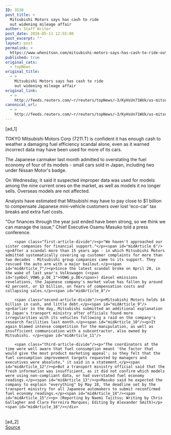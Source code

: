 ```yaml
---
ID: 3538
post_title: >
  Mitsubishi Motors says has cash to ride
  out widening mileage affair
author: Staff Writer
post_date: 2016-05-11 12:55:06
post_excerpt: ""
layout: post
permalink: >
  https://www.whenitson.com/mitsubishi-motors-says-has-cash-to-ride-out-widening-mileage-affair/
published: true
original_cats:
  - topNews
original_title:
  - >
    Mitsubishi Motors says has cash to ride
    out widening mileage affair
original_link:
  - >
    http://feeds.reuters.com/~r/reuters/topNews/~3/KyHsUn71WUk/us-mitsubishimotors-scandal-briefing-idUSKCN0Y20G0
canonical_url:
  - >
    http://feeds.reuters.com/~r/reuters/topNews/~3/KyHsUn71WUk/us-mitsubishimotors-scandal-briefing-idUSKCN0Y20G0
---
```

 [ad_1]
<br><div id="articleText">
<span id="midArticle_start"/>

<span id="midArticle_0"/><span class="focusParagraph" readability="4"><p><span class="articleLocation">TOKYO</span> Mitsubishi Motors Corp (<span id="symbol_7211.T_0">7211.T</span>) is confident it has enough cash to weather a damaging fuel efficiency scandal alone, even as it warned incorrect data may have been used for more of its cars.</p></span><span id="midArticle_1"/><p>The Japanese carmaker last month admitted to overstating the fuel economy of four of its models - small cars sold in Japan, including two under Nissan Motor's badge.</p><span id="midArticle_2"/><p>On Wednesday, it said it suspected improper data was used for models among the nine current ones on the market, as well as models it no longer sells. Overseas models are not affected. </p><span id="midArticle_3"/><p>Analysts have estimated that Mitsubishi may have to pay close to $1 billion to compensate Japanese mini-vehicle customers over lost 'eco-car' tax breaks and extra fuel costs.</p><span id="midArticle_4"/><p>"Our finances through the year just ended have been strong, so we think we can manage the issue," Chief Executive Osamu Masuko told a press conference.</p><span id="midArticle_5"/>
        
        <span class="first-article-divide"/><p>"We haven't approached our sister companies for financial support."</p><span id="midArticle_6"/><p>After a scandal more than 15 years ago - in which Mitsubishi Motors admitted systematically covering up customer complaints for more than two decades - Mitsubishi group companies came to its support. They rescued the auto arm with a major bailout.</p><span id="midArticle_7"/><p>Since the latest scandal broke on April 20, in the wake of last year's Volkswagen (<span id="symbol_VOWG_p.DE_1">VOWG_p.DE</span>) diesel emissions revelations, the Japanese company's market value has fallen by around 42 percent, or $3 billion, on fears of compensation costs and collapsing sales.</p><span id="midArticle_8"/>
        
        <span class="second-article-divide"/><p>Mitsubishi Motors holds $4 billion in cash, and little debt.</p><span id="midArticle_9"/><p>Earlier in the day, Mitsubishi submitted an additional explanation to Japan's transport ministry after officials found more irregularities with its vehicles following a raid on the company's research facilities last month.</p><span id="midArticle_10"/><p>It again blamed intense competition for the manipulation, as well as insufficient communication with a subcontractor, also owned by Mitsubishi. </p><span id="midArticle_11"/>
        
        <span class="third-article-divide"/><p>"The coordinators at the time were well aware that fuel consumption meant 'the factor that would give the most product marketing appeal'; so they felt that the fuel consumption improvement targets requested by managers and executives were absolute," it said in a statement.</p><span id="midArticle_12"/><p>But a transport ministry official said that the fresh information was insufficient, as it did not confirm which models were using non-compliant data, or had overstated fuel economy readings.</p><span id="midArticle_13"/><p>Masuko said he expected the company to explain "everything" by May 18, the deadline set by the transport ministry for all Japanese automakers to submit reconfirmed fuel economy readings.</p><span id="midArticle_14"/><span id="midArticle_15"/><p> (Reporting by Naomi Tajitsu; Writing by Chris Gallagher and Clara Ferreira Marques; Editing by Alexander Smith)</p><span id="midArticle_16"/></div>
<br>[ad_2]
<br><a href="http://feeds.reuters.com/~r/reuters/topNews/~3/KyHsUn71WUk/us-mitsubishimotors-scandal-briefing-idUSKCN0Y20G0">Source </a>